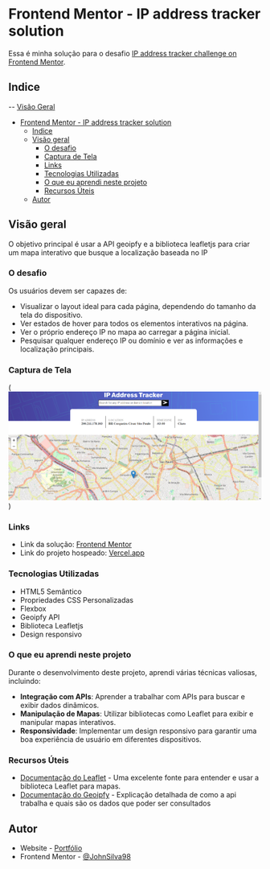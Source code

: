 # Frontend Mentor - IP address tracker solution

Essa é minha solução para o desafio [IP address tracker challenge on Frontend Mentor](https://www.frontendmentor.io/challenges/ip-address-tracker-I8-0yYAH0).

## Indice

-- [Visão Geral](#visão-geral)

- [Frontend Mentor - IP address tracker solution](#frontend-mentor---ip-address-tracker-solution)
  - [Indice](#indice)
  - [Visão geral](#visão-geral)
    - [O desafio](#o-desafio)
    - [Captura de Tela](#captura-de-tela)
    - [Links](#links)
    - [Tecnologias Utilizadas](#tecnologias-utilizadas)
    - [O que eu aprendi neste projeto](#o-que-eu-aprendi-neste-projeto)
    - [Recursos Úteis](#recursos-úteis)
  - [Autor](#autor)

## Visão geral

O objetivo principal é usar a API geoipfy e a biblioteca leafletjs para criar um mapa interativo que busque a localização baseada no IP

### O desafio

Os usuários devem ser capazes de:

- Visualizar o layout ideal para cada página, dependendo do tamanho da tela do dispositivo.
- Ver estados de hover para todos os elementos interativos na página.
- Ver o próprio endereço IP no mapa ao carregar a página inicial.
- Pesquisar qualquer endereço IP ou domínio e ver as informações e localização principais.

### Captura de Tela

(![alt text](image.png))

### Links

- Link da solução: [Frontend Mentor](https://www.frontendmentor.io/solutions/ip-address-CBQZm8t1QP)
- Link do projeto hospeado: [Vercel.app](https://ipatracker.vercel.app/)

### Tecnologias Utilizadas

- HTML5 Semântico
- Propriedades CSS Personalizadas
- Flexbox
- Geoipfy API
- Biblioteca Leafletjs
- Design responsivo

### O que eu aprendi neste projeto

Durante o desenvolvimento deste projeto, aprendi várias técnicas valiosas, incluindo:

- **Integração com APIs**: Aprender a trabalhar com APIs para buscar e exibir dados dinâmicos.
- **Manipulação de Mapas**: Utilizar bibliotecas como Leaflet para exibir e manipular mapas interativos.
- **Responsividade**: Implementar um design responsivo para garantir uma boa experiência de usuário em diferentes dispositivos.

### Recursos Úteis

- [Documentação do Leaflet](https://leafletjs.com/examples/quick-start/) - Uma excelente fonte para entender e usar a biblioteca Leaflet para mapas.
- [Documentação do Geoipfy](https://geo.ipify.org/docs) - Explicação detalhada de como a api trabalha e quais são os dados que poder ser consultados

## Autor

- Website - [Portfólio](https://jonathan-silva.vercel.app/)
- Frontend Mentor - [@JohnSilva98](https://www.frontendmentor.io/profile/JohnSilva98)

